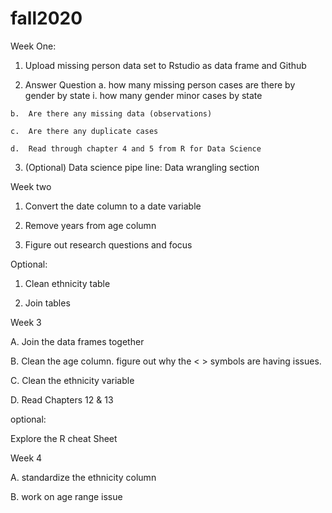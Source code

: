 # fall2020

Week One:

  1.	Upload missing person data set to Rstudio as data frame and Github

  2.	Answer Question
    a.	how many missing person cases are there by gender by state
      i.	how many gender minor cases by state

    b.	Are there any missing data (observations)

    c.	Are there any duplicate cases

    d.	Read through chapter 4 and 5 from R for Data Science

  3.	(Optional) Data science pipe line: Data wrangling section

Week two

  1.	Convert the date column to a date variable 

  2.	Remove years from age column

  3.	Figure out research questions and focus 

Optional: 

  1.	Clean ethnicity table 

  2.	Join tables

Week 3

A. Join the data frames together

B. Clean the age column. figure out why the < > symbols are having issues. 

C. Clean the ethnicity variable 

D. Read Chapters 12 & 13

optional:

Explore the R cheat Sheet

Week 4

A. standardize the ethnicity column

B. work on age range issue

